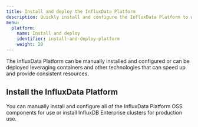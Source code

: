 ```yaml
---
title: Install and deploy the InfluxData Platform
description: Quickly install and configure the InfluxData Platform to work with time series data
menu:
  platform:
    name: Install and deploy
    identifier: install-and-deploy-platform
    weight: 20
---
```


The InfluxData Platform can be manually installed and configured or
can be deployed leveraging containers and other technologies that can speed up
and provide consistent resources.

## Install the InfluxData Platform

You can manually install and configure all of the InfluxData Platform OSS components
for use or install InfluxDB Enterprise clusters for production use.


## 
